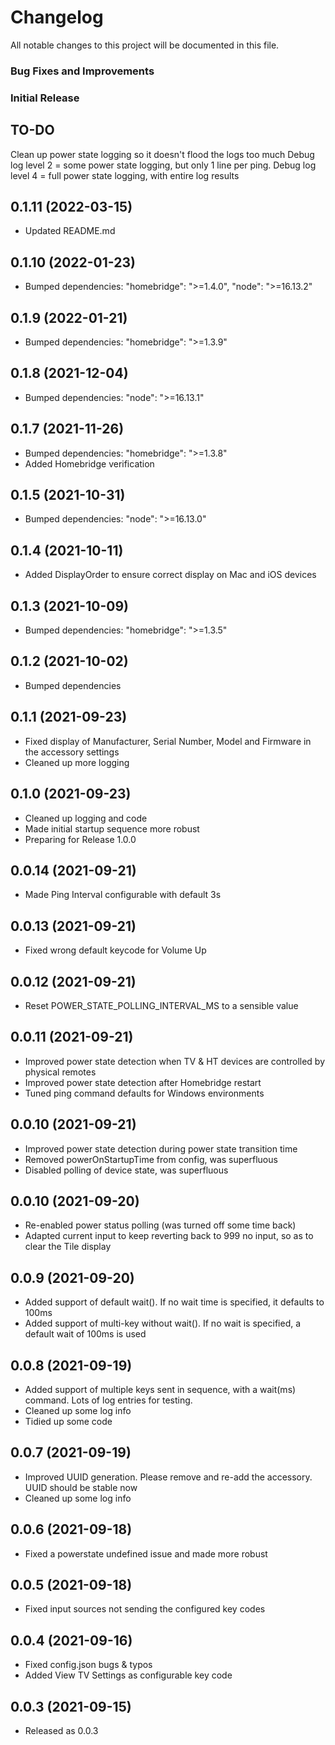# Changelog

All notable changes to this project will be documented in this file.

### Bug Fixes and Improvements

### Initial Release

## TO-DO
Clean up power state logging so it doesn't flood the logs too much
Debug log level 2 = some power state logging, but only 1 line per ping.
Debug log level 4 = full power state logging, with entire log results


## 0.1.11 (2022-03-15)
* Updated README.md


## 0.1.10 (2022-01-23)
* Bumped dependencies: "homebridge": ">=1.4.0", "node": ">=16.13.2"


## 0.1.9 (2022-01-21)
* Bumped dependencies: "homebridge": ">=1.3.9"


## 0.1.8 (2021-12-04)
* Bumped dependencies: "node": ">=16.13.1"


## 0.1.7 (2021-11-26)
* Bumped dependencies: "homebridge": ">=1.3.8"
* Added Homebridge verification


## 0.1.5 (2021-10-31)
* Bumped dependencies: "node": ">=16.13.0"


## 0.1.4 (2021-10-11)
* Added DisplayOrder to ensure correct display on Mac and iOS devices


## 0.1.3 (2021-10-09)
* Bumped dependencies: "homebridge": ">=1.3.5"


## 0.1.2 (2021-10-02)
* Bumped dependencies


## 0.1.1 (2021-09-23)
* Fixed display of Manufacturer, Serial Number, Model and Firmware in the accessory settings
* Cleaned up more logging


## 0.1.0 (2021-09-23)
* Cleaned up logging and code
* Made initial startup sequence more robust
* Preparing for Release 1.0.0


## 0.0.14 (2021-09-21)
* Made Ping Interval configurable with default 3s


## 0.0.13 (2021-09-21)
* Fixed wrong default keycode for Volume Up

## 0.0.12 (2021-09-21)
* Reset POWER_STATE_POLLING_INTERVAL_MS to a sensible value

## 0.0.11 (2021-09-21)
* Improved power state detection when TV & HT devices are controlled by physical remotes
* Improved power state detection after Homebridge restart
* Tuned ping command defaults for Windows environments


## 0.0.10 (2021-09-21)
* Improved power state detection during power state transition time
* Removed powerOnStartupTime from config, was superfluous
* Disabled polling of device state, was superfluous


## 0.0.10 (2021-09-20)
* Re-enabled power status polling (was turned off some time back)
* Adapted current input to keep reverting back to 999 no input, so as to clear the Tile display


## 0.0.9 (2021-09-20)
* Added support of default wait(). If no wait time is specified, it defaults to 100ms
* Added support of multi-key without wait(). If no wait is specified, a default wait of 100ms is used


## 0.0.8 (2021-09-19)
* Added support of multiple keys sent in sequence, with a wait(ms) command. Lots of log entries for testing.
* Cleaned up some log info
* Tidied up some code


## 0.0.7 (2021-09-19)
* Improved UUID generation. Please remove and re-add the accessory. UUID should be stable now
* Cleaned up some log info


## 0.0.6 (2021-09-18)
* Fixed a powerstate undefined issue and made more robust


## 0.0.5 (2021-09-18)
* Fixed input sources not sending the configured key codes


## 0.0.4 (2021-09-16)
* Fixed config.json bugs & typos
* Added View TV Settings as configurable key code


## 0.0.3 (2021-09-15)
* Released as 0.0.3

